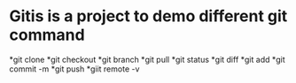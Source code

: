 # Gitis is a project to demo different git command

*git clone
*git checkout
*git branch 
*git pull
*git status
*git diff
*git add
*git commit -m
*git push
*giit remote -v
 